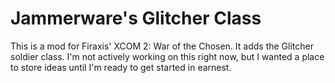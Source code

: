 # Jammerware's Glitcher Class
This is a mod for Firaxis' XCOM 2: War of the Chosen. It adds the Glitcher soldier class. I'm not actively working on this right now, but I wanted a place to store ideas until I'm ready to get started in earnest.
